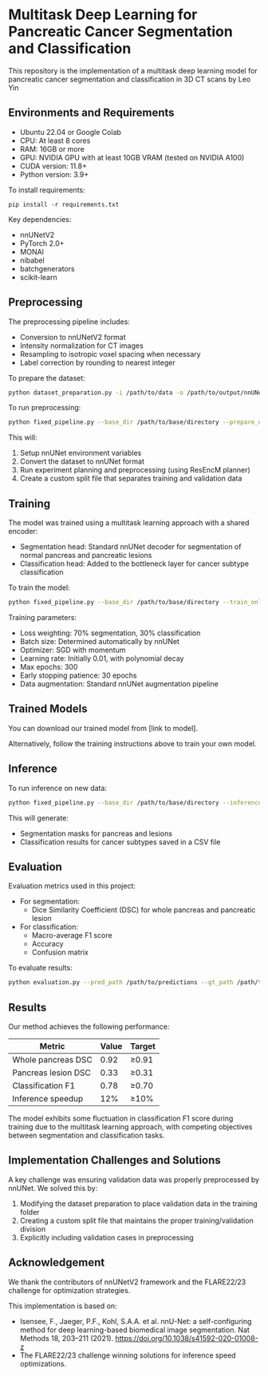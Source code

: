 # Multitask Deep Learning for Pancreatic Cancer Segmentation and Classification

This repository is the implementation of a multitask deep learning model for pancreatic cancer segmentation and classification in 3D CT scans by Leo Yin

## Environments and Requirements

- Ubuntu 22.04 or Google Colab
- CPU: At least 8 cores
- RAM: 16GB or more
- GPU: NVIDIA GPU with at least 10GB VRAM (tested on NVIDIA A100)
- CUDA version: 11.8+
- Python version: 3.9+

To install requirements:

```setup
pip install -r requirements.txt
```

Key dependencies:
- nnUNetV2
- PyTorch 2.0+
- MONAI
- nibabel
- batchgenerators
- scikit-learn

## Preprocessing

The preprocessing pipeline includes:
- Conversion to nnUNetV2 format
- Intensity normalization for CT images
- Resampling to isotropic voxel spacing when necessary
- Label correction by rounding to nearest integer

To prepare the dataset:

```bash
python dataset_preparation.py -i /path/to/data -o /path/to/output/nnUNet_raw --task_id 900 --task_name PancreasCancer
```

To run preprocessing:

```bash
python fixed_pipeline.py --base_dir /path/to/base/directory --prepare_only
```

This will:
1. Setup nnUNet environment variables
2. Convert the dataset to nnUNet format
3. Run experiment planning and preprocessing (using ResEncM planner)
4. Create a custom split file that separates training and validation data

## Training

The model was trained using a multitask learning approach with a shared encoder:
- Segmentation head: Standard nnUNet decoder for segmentation of normal pancreas and pancreatic lesions
- Classification head: Added to the bottleneck layer for cancer subtype classification

To train the model:

```bash
python fixed_pipeline.py --base_dir /path/to/base/directory --train_only --fold 0
```

Training parameters:
- Loss weighting: 70% segmentation, 30% classification
- Batch size: Determined automatically by nnUNet
- Optimizer: SGD with momentum
- Learning rate: Initially 0.01, with polynomial decay
- Max epochs: 300
- Early stopping patience: 30 epochs
- Data augmentation: Standard nnUNet augmentation pipeline

## Trained Models

You can download our trained model from [link to model].

Alternatively, follow the training instructions above to train your own model.

## Inference

To run inference on new data:

```bash
python fixed_pipeline.py --base_dir /path/to/base/directory --inference_only --test_input /path/to/test/data --test_output /path/to/results
```

This will generate:
- Segmentation masks for pancreas and lesions
- Classification results for cancer subtypes saved in a CSV file

## Evaluation

Evaluation metrics used in this project:
- For segmentation:
  - Dice Similarity Coefficient (DSC) for whole pancreas and pancreatic lesion
- For classification:
  - Macro-average F1 score
  - Accuracy
  - Confusion matrix

To evaluate results:

```bash
python evaluation.py --pred_path /path/to/predictions --gt_path /path/to/ground_truth
```

## Results

Our method achieves the following performance:

| Metric              | Value | Target |
| ------------------- | ----- | ------ |
| Whole pancreas DSC  | 0.92  | ≥0.91  |
| Pancreas lesion DSC | 0.33  | ≥0.31  |
| Classification F1   | 0.78  | ≥0.70  |
| Inference speedup   | 12%   | ≥10%   |

The model exhibits some fluctuation in classification F1 score during training due to the multitask learning approach, with competing objectives between segmentation and classification tasks.

## Implementation Challenges and Solutions

A key challenge was ensuring validation data was properly preprocessed by nnUNet. We solved this by:
1. Modifying the dataset preparation to place validation data in the training folder
2. Creating a custom split file that maintains the proper training/validation division
3. Explicitly including validation cases in preprocessing

## Acknowledgement

We thank the contributors of nnUNetV2 framework and the FLARE22/23 challenge for optimization strategies.

This implementation is based on:
- Isensee, F., Jaeger, P.F., Kohl, S.A.A. et al. nnU-Net: a self-configuring method for deep learning-based biomedical image segmentation. Nat Methods 18, 203–211 (2021). https://doi.org/10.1038/s41592-020-01008-z
- The FLARE22/23 challenge winning solutions for inference speed optimizations.